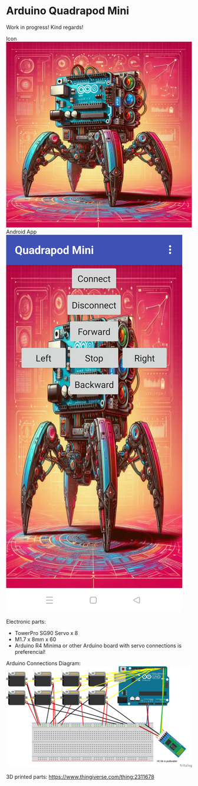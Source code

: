 # Arduino Quadrapod Mini
Work in progress! Kind regards!

Icon
![alt text](https://github.com/comancheace/Quadrapod_Mini/blob/main/icon.jpeg?raw=true)
Android App
![alt text](https://github.com/comancheace/Quadrapod_Mini/blob/main/Android_app.jpg?raw=true)

Electronic parts:
- TowerPro SG90 Servo x 8
- M1.7 x 8mm x 60
- Arduino R4 Minima or other Arduino board with servo connections is preferencial!

Arduino Connections Diagram:
![alt text](https://github.com/comancheace/Quadrapod_Mini/blob/main/quadrapod_mini_diagram.png?raw=true)

3D printed parts:
https://www.thingiverse.com/thing:2311678
